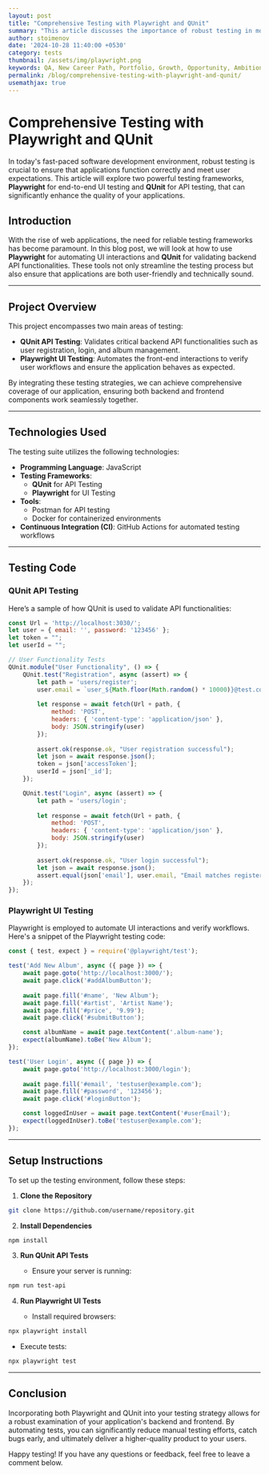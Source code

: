 ```yaml
---
layout: post
title: "Comprehensive Testing with Playwright and QUnit"
summary: "This article discusses the importance of robust testing in modern software development, focusing on two powerful frameworks: Playwright for end-to-end UI testing and QUnit for API testing. "
author: stoimenov
date: '2024-10-28 11:40:00 +0530'
category: tests
thumbnail: /assets/img/playwright.png
keywords: QA, New Career Path, Portfolio, Growth, Opportunity, Ambitions, Technology, QA Projects
permalink: /blog/comprehensive-testing-with-playwright-and-qunit/
usemathjax: true
---
```


# Comprehensive Testing with Playwright and QUnit

In today's fast-paced software development environment, robust testing is crucial to ensure that applications function correctly and meet user expectations. This article will explore two powerful testing frameworks, **Playwright** for end-to-end UI testing and **QUnit** for API testing, that can significantly enhance the quality of your applications.

## Introduction

With the rise of web applications, the need for reliable testing frameworks has become paramount. In this blog post, we will look at how to use **Playwright** for automating UI interactions and **QUnit** for validating backend API functionalities. These tools not only streamline the testing process but also ensure that applications are both user-friendly and technically sound.

---

## Project Overview

This project encompasses two main areas of testing:
- **QUnit API Testing**: Validates critical backend API functionalities such as user registration, login, and album management.
- **Playwright UI Testing**: Automates the front-end interactions to verify user workflows and ensure the application behaves as expected.

By integrating these testing strategies, we can achieve comprehensive coverage of our application, ensuring both backend and frontend components work seamlessly together.

---

## Technologies Used

The testing suite utilizes the following technologies:
- **Programming Language**: JavaScript
- **Testing Frameworks**: 
  - **QUnit** for API Testing
  - **Playwright** for UI Testing
- **Tools**: 
  - Postman for API testing
  - Docker for containerized environments
- **Continuous Integration (CI)**: GitHub Actions for automated testing workflows

---

## Testing Code

### QUnit API Testing

Here’s a sample of how QUnit is used to validate API functionalities:

```javascript
const Url = 'http://localhost:3030/';
let user = { email: '', password: '123456' };
let token = "";
let userId = "";

// User Functionality Tests
QUnit.module("User Functionality", () => {
    QUnit.test("Registration", async (assert) => {
        let path = 'users/register';
        user.email = `user_${Math.floor(Math.random() * 10000)}@test.com`;
        
        let response = await fetch(Url + path, {
            method: 'POST',
            headers: { 'content-type': 'application/json' },
            body: JSON.stringify(user)
        });
        
        assert.ok(response.ok, "User registration successful");
        let json = await response.json();
        token = json['accessToken'];
        userId = json['_id'];
    });

    QUnit.test("Login", async (assert) => {
        let path = 'users/login';
        
        let response = await fetch(Url + path, {
            method: 'POST',
            headers: { 'content-type': 'application/json' },
            body: JSON.stringify(user)
        });
        
        assert.ok(response.ok, "User login successful");
        let json = await response.json();
        assert.equal(json['email'], user.email, "Email matches registered user");
    });
});
```
### Playwright UI Testing

Playwright is employed to automate UI interactions and verify workflows. Here's a snippet of the Playwright testing code:

```javascript
const { test, expect } = require('@playwright/test');

test('Add New Album', async ({ page }) => {
    await page.goto('http://localhost:3000/');
    await page.click('#addAlbumButton');
    
    await page.fill('#name', 'New Album');
    await page.fill('#artist', 'Artist Name');
    await page.fill('#price', '9.99');
    await page.click('#submitButton');

    const albumName = await page.textContent('.album-name');
    expect(albumName).toBe('New Album');
});

test('User Login', async ({ page }) => {
    await page.goto('http://localhost:3000/login');
    
    await page.fill('#email', 'testuser@example.com');
    await page.fill('#password', '123456');
    await page.click('#loginButton');

    const loggedInUser = await page.textContent('#userEmail');
    expect(loggedInUser).toBe('testuser@example.com');
});
``` 

----------

## Setup Instructions

To set up the testing environment, follow these steps:

1.  **Clone the Repository**
    
   ```bash
git clone https://github.com/username/repository.git
``` 
    
2.  **Install Dependencies**
    
   ```bash
  npm install
  ``` 
    
3.  **Run QUnit API Tests**
    
    -   Ensure your server is running:
    
   ```bash
 npm run test-api
 ``` 
    
4.  **Run Playwright UI Tests**
    
    -   Install required browsers:
    
```bash
npx playwright install
``` 
    
   -   Execute tests:
    
```bash
npx playwright test
``` 
    

----------

## Conclusion

Incorporating both Playwright and QUnit into your testing strategy allows for a robust examination of your application's backend and frontend. By automating tests, you can significantly reduce manual testing efforts, catch bugs early, and ultimately deliver a higher-quality product to your users.

Happy testing! If you have any questions or feedback, feel free to leave a comment below.
